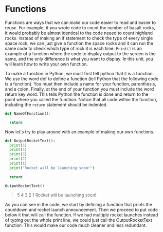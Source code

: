 # Functions

Functions are ways that we can make our code easier to read and easier to reuse. For example, if you wrote code to count the number of basalt rocks, it would probably be almost identical to the code neeed to count highland rocks. Instead of making an if statement to check the type of every single space rock, we can just give a function the space rocks and it can run the same code to check which type of rock it is each time. `Print()` is an example of a function where the code to display output to the screen is the same, and the only difference is what you want to display. In this unit, you will learn how to write your own function.

To make a function in Python, we must first tell python that it is a function. We use the word def to define a function (tell Python that the following code is a function). You must then include a name for your function, parenthesis, and a colon. Finally, at the end of your function you must include the word return key word. This tells Python the function is done and return to the point where you called the function. Notice that all code within the function, including the `return` statement should be indented.

```python
def NameOfFunction():

  return
```

Now let's try to play around with an example of making our own functions.

```python
def OutputRocketText():
  print(5)
  print(4)
  print(3)
  print(2)
  print(1)
  print("Rocket will be launching soon!")
  
  return

OutputRocketText()
```
>5
>4
>3
>2
>1
>Rocket will be launching soon!

As you can see in the code, we start by defining a function that prints the countdown and rocket launch announcement. Then we proceed to put code below it that will call the function. If we had multiple rocket launches instead of typing out the whole print line, we could just call the OutputRocketText function. This would make our code much cleaner and less redundant.
